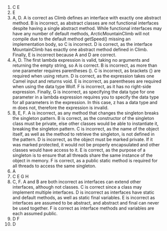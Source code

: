 1. C E
2. E
3. A, D. A is correct as Climb defines an interface with exactly one abstract method. B is incorrect, as abstract classes are not functional interfaces despite having a single abstract method. While functional interfaces may have any number of default methods, ArcticMountainClimb will not compile due to the default method getSpeed() missing an implementation body, so C is incorrect. D is correct, as the interface MountainClimb has exactly one abstract method defined in Climb. Finally, E is incorrect because A and D are correct.
4. A, D. The first lambda expression is valid, taking no arguments and returning the empty string, so A is correct. B is incorrect, as more than one parameter requires parentheses (). C is incorrect, as brackets {} are required when using return. D is correct, as the expression takes one Camel input and returns void. E is incorrect, as parentheses are required when using the data type Wolf. F is incorrect, as it has no right-side expression. Finally, G is incorrect, as specifying the data type for one parameter in a lambda expression requires you to specify the data type for all parameters in the expression. In this case, z has a data type and m does not, therefore the expression is invalid.
5. B, E, F. A is incorrect, as any method that changes the singleton breaks the singleton pattern. B is correct, as the constructor of the singleton class must be private, else other classes would be able to instantiate it, breaking the singleton pattern. C is incorrect, as the name of the object itself, as well as the method to retrieve the singleton, is not defined in the pattern. D is incorrect, as the object must be marked private. If it was marked protected, it would not be properly encapsulated and other classes would have access to it. E is correct, as the purpose of a singleton is to ensure that all threads share the same instance of the object in memory. F is correct, as a public static method is required for all threads to
access the same singleton.
6. A
7. C E G H
8. C, F. A and B are both incorrect as interfaces can extend other interfaces, although not classes. C is correct since a class may implement multiple interfaces. D is incorrect as interfaces have static and default methods, as well as static final variables. E is incorrect as interfaces are assumed to be abstract, and abstract and final can never be used together. F is correct as interface methods and variables are each assumed public.
9. D F
10. D